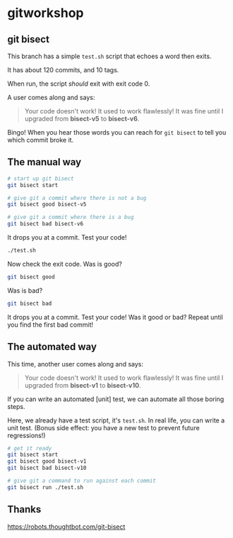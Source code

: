 # gitworkshop

## git bisect

This branch has a simple `test.sh` script that echoes a word then exits.

It has about 120 commits, and 10 tags.

When run, the script *should* exit with exit code 0.

A user comes along and says:

> Your code doesn't work! It used to work flawlessly!
> It was fine until I upgraded from **bisect-v5** to **bisect-v6**.

Bingo! When you hear those words you can reach for `git bisect` to tell you which commit broke it.

## The manual way

```sh
# start up git bisect
git bisect start

# give git a commit where there is not a bug
git bisect good bisect-v5

# give git a commit where there is a bug
git bisect bad bisect-v6
```

It drops you at a commit. Test your code!

```sh
./test.sh
```

Now check the exit code. Was is good?

```sh
git bisect good
```

Was is bad?

```sh
git bisect bad
```

It drops you at a commit. Test your code! Was it good or bad?
Repeat until you find the first bad commit!


## The automated way

This time, another user comes along and says:

> Your code doesn't work! It used to work flawlessly!
> It was fine until I upgraded from **bisect-v1** to **bisect-v10**.

If you can write an automated [unit] test, we can automate all those boring steps.

Here, we already have a test script, it's `test.sh`. In real life, you can write a unit test. (Bonus side effect: you have a new test to prevent future regressions!)

```sh
# get it ready
git bisect start
git bisect good bisect-v1
git bisect bad bisect-v10

# give git a command to run against each commit
git bisect run ./test.sh
```


## Thanks

https://robots.thoughtbot.com/git-bisect

